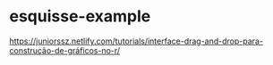 # esquisse-example

https://juniorssz.netlify.com/tutorials/interface-drag-and-drop-para-construção-de-gráficos-no-r/

